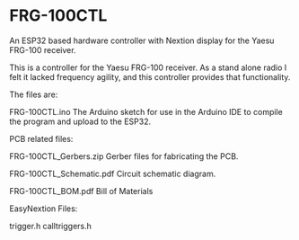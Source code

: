 # FRG-100CTL
An ESP32 based hardware controller with Nextion display for the Yaesu FRG-100 receiver.

This is a controller for the Yaesu FRG-100 receiver.  As a stand alone radio I felt it lacked frequency agility, and this controller provides that functionality.

The files are:

FRG-100CTL.ino            The Arduino sketch for use in the Arduino IDE to compile the program and upload to the ESP32.

PCB related files:

FRG-100CTL_Gerbers.zip    Gerber files for fabricating the PCB.

FRG-100CTL_Schematic.pdf  Circuit schematic diagram.

FRG-100CTL_BOM.pdf        Bill of Materials

EasyNextion Files:

trigger.h
calltriggers.h





